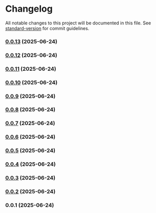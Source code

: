 # Changelog

All notable changes to this project will be documented in this file. See [standard-version](https://github.com/conventional-changelog/standard-version) for commit guidelines.

### [0.0.13](https://github.com/StankoH/bonzobyte-brotli-viewer/compare/v0.0.12...v0.0.13) (2025-06-24)

### [0.0.12](https://github.com/StankoH/bonzobyte-brotli-viewer/compare/v0.0.11...v0.0.12) (2025-06-24)

### [0.0.11](https://github.com/StankoH/bonzobyte-brotli-viewer/compare/v0.0.10...v0.0.11) (2025-06-24)

### [0.0.10](https://github.com/StankoH/bonzobyte-brotli-viewer/compare/v0.0.9...v0.0.10) (2025-06-24)

### [0.0.9](https://github.com/StankoH/bonzobyte-brotli-viewer/compare/v0.0.8...v0.0.9) (2025-06-24)

### [0.0.8](https://github.com/StankoH/bonzobyte-brotli-viewer/compare/v0.0.7...v0.0.8) (2025-06-24)

### [0.0.7](https://github.com/StankoH/bonzobyte-brotli-viewer/compare/v0.0.6...v0.0.7) (2025-06-24)

### [0.0.6](https://github.com/StankoH/bonzobyte-brotli-viewer/compare/v0.0.5...v0.0.6) (2025-06-24)

### [0.0.5](https://github.com/StankoH/bonzobyte-brotli-viewer/compare/v0.0.4...v0.0.5) (2025-06-24)

### [0.0.4](https://github.com/StankoH/bonzobyte-brotli-viewer/compare/v0.0.3...v0.0.4) (2025-06-24)

### [0.0.3](https://github.com/StankoH/bonzobyte-brotli-viewer/compare/v0.0.2...v0.0.3) (2025-06-24)

### [0.0.2](https://github.com/StankoH/bonzobyte-brotli-viewer/compare/v0.0.1...v0.0.2) (2025-06-24)

### 0.0.1 (2025-06-24)
